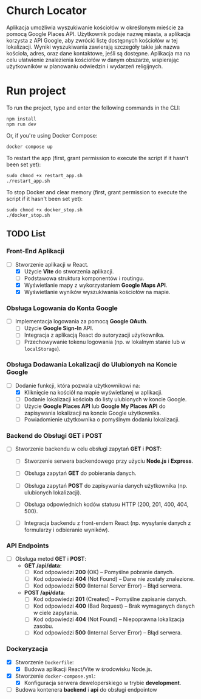 # Church Locator

Aplikacja umożliwia wyszukiwanie kościołów w określonym mieście za pomocą Google Places API. Użytkownik podaje nazwę miasta, a aplikacja korzysta z API Google, aby zwrócić listę dostępnych kościołów w tej lokalizacji. Wyniki wyszukiwania zawierają szczegóły takie jak nazwa kościoła, adres, oraz dane kontaktowe, jeśli są dostępne. Aplikacja ma na celu ułatwienie znalezienia kościołów w danym obszarze, wspierając użytkowników w planowaniu odwiedzin i wydarzeń religijnych.

# Run project
To run the project, type and enter the following commands in the CLI:
```
npm install
npm run dev
```

Or, if you're using Docker Compose:
```
docker compose up
```
To restart the app (first, grant permission to execute the script if it hasn't been set yet):
```
sudo chmod +x restart_app.sh
./restart_app.sh
```
To stop Docker and clear memory (first, grant permission to execute the script if it hasn't been set yet):
```
sudo chmod +x docker_stop.sh
./docker_stop.sh
```

## TODO List

### Front-End Aplikacji
- [ ] Stworzenie aplikacji w React.
  - [x] Użycie **Vite** do stworzenia aplikacji.
  - [ ] Podstawowa struktura komponentów i routingu.
  - [x] Wyświetlanie mapy z wykorzystaniem **Google Maps API**.
  - [x] Wyświetlanie wyników wyszukiwania kościołów na mapie.

### Obsługa Logowania do Konta Google
- [ ] Implementacja logowania za pomocą **Google OAuth**.
  - [ ] Użycie **Google Sign-In** API.
  - [ ] Integracja z aplikacją React do autoryzacji użytkownika.
  - [ ] Przechowywanie tokenu logowania (np. w lokalnym stanie lub w `localStorage`).

### Obsługa Dodawania Lokalizacji do Ulubionych na Koncie Google
- [ ] Dodanie funkcji, która pozwala użytkownikowi na:
  - [x] Kliknięcie na kościół na mapie wyświetlanej w aplikacji.
  - [ ] Dodanie lokalizacji kościoła do listy ulubionych w koncie Google.
  - [ ] Użycie **Google Places API** lub **Google My Places API** do zapisywania lokalizacji na koncie Google użytkownika.
  - [ ] Powiadomienie użytkownika o pomyślnym dodaniu lokalizacji.

### Backend do Obsługi GET i POST
- [ ] Stworzenie backendu w celu obsługi zapytań **GET** i **POST**:
  - [ ] Stworzenie serwera backendowego przy użyciu **Node.js** i **Express**.
  - [ ] Obsługa zapytań **GET** do pobierania danych.
  - [ ] Obsługa zapytań **POST** do zapisywania danych użytkownika (np. ulubionych lokalizacji).
  - [ ] Obsługa odpowiednich kodów statusu HTTP (200, 201, 400, 404, 500).
  - [ ] Integracja backendu z front-endem React (np. wysyłanie danych z formularzy i odbieranie wyników).


### API Endpoints
- [ ] Obsługa metod **GET** i **POST**:
  - **GET /api/data**:
    - [ ] Kod odpowiedzi **200** (OK) – Pomyślne pobranie danych.
    - [ ] Kod odpowiedzi **404** (Not Found) – Dane nie zostały znalezione.
    - [ ] Kod odpowiedzi **500** (Internal Server Error) – Błąd serwera.
  - **POST /api/data**:
    - [ ] Kod odpowiedzi **201** (Created) – Pomyślne zapisanie danych.
    - [ ] Kod odpowiedzi **400** (Bad Request) – Brak wymaganych danych w ciele zapytania.
    - [ ] Kod odpowiedzi **404** (Not Found) – Niepoprawna lokalizacja zasobu.
    - [ ] Kod odpowiedzi **500** (Internal Server Error) – Błąd serwera.

### Dockeryzacja
- [x] Stworzenie `Dockerfile`:
  - [x] Budowa aplikacji React/Vite w środowisku Node.js.
- [x] Stworzenie `docker-compose.yml`:
  - [x] Konfiguracja serwera deweloperskiego w trybie **development**.
- [ ] Budowa kontenera **backend** i **api** do obsługi endpointow
